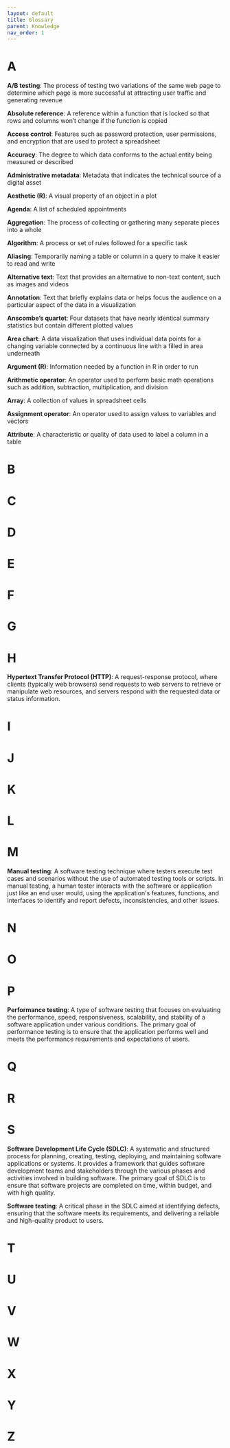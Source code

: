 ```yaml
---
layout: default
title: Glossary
parent: Knowledge
nav_order: 1
---
```


# A

**A/B testing**: The process of testing two variations of the same web page to determine which page is more successful at attracting user traffic and generating revenue

**Absolute reference**: A reference within a function that is locked so that rows and columns won’t change if the function is copied

**Access control**: Features such as password protection, user permissions, and encryption that are used to protect a spreadsheet

**Accuracy**: The degree to which data conforms to the actual entity being measured or described

**Administrative metadata**: Metadata that indicates the technical source of a digital asset

**Aesthetic (R)**: A visual property of an object in a plot

**Agenda**: A list of scheduled appointments

**Aggregation**: The process of collecting or gathering many separate pieces into a whole

**Algorithm**: A process or set of rules followed for a specific task

**Aliasing**: Temporarily naming a table or column in a query to make it easier to read and write

**Alternative text**: Text that provides an alternative to non-text content, such as images and videos

**Annotation**: Text that briefly explains data or helps focus the audience on a particular aspect of the data in a visualization

**Anscombe’s quartet**: Four datasets that have nearly identical summary statistics but contain different plotted values

**Area chart**: A data visualization that uses individual data points for a changing variable connected by a continuous line with a filled in area underneath

**Argument (R)**: Information needed by a function in R in order to run

**Arithmetic operator**: An operator used to perform basic math operations such as addition, subtraction, multiplication, and division

**Array**: A collection of values in spreadsheet cells

**Assignment operator**: An operator used to assign values to variables and vectors

**Attribute**: A characteristic or quality of data used to label a column in a table

# B

# C

# D

# E

# F

# G

# H

**Hypertext Transfer Protocol (HTTP)**: A request-response protocol, where clients (typically web browsers) send requests to web servers to retrieve or manipulate web resources, and servers respond with the requested data or status information.

# I

# J

# K

# L

# M

**Manual testing**: A software testing technique where testers execute test cases and scenarios without the use of automated testing tools or scripts. In manual testing, a human tester interacts with the software or application just like an end user would, using the application's features, functions, and interfaces to identify and report defects, inconsistencies, and other issues.

# N

# O

# P

**Performance testing**: A type of software testing that focuses on evaluating the performance, speed, responsiveness, scalability, and stability of a software application under various conditions. The primary goal of performance testing is to ensure that the application performs well and meets the performance requirements and expectations of users.

# Q

# R

# S

**Software Development Life Cycle (SDLC)**: A systematic and structured process for planning, creating, testing, deploying, and maintaining software applications or systems. It provides a framework that guides software development teams and stakeholders through the various phases and activities involved in building software. The primary goal of SDLC is to ensure that software projects are completed on time, within budget, and with high quality.

**Software testing**: A critical phase in the SDLC aimed at identifying defects, ensuring that the software meets its requirements, and delivering a reliable and high-quality product to users.

# T

# U

# V

# W

# X

# Y

# Z